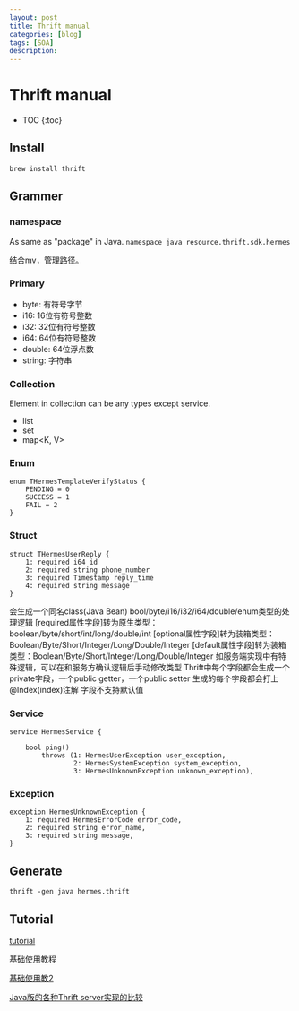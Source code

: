 ```yaml
---
layout: post
title: Thrift manual
categories: [blog]
tags: [SOA]
description: 
---
```


# Thrift manual

* TOC
{:toc}

## Install

`brew install thrift`

## Grammer

### namespace
As same as "package" in Java.
`namespace java resource.thrift.sdk.hermes`

结合mv，管理路径。


### Primary

- byte: 有符号字节
- i16: 16位有符号整数
- i32: 32位有符号整数
- i64: 64位有符号整数
- double: 64位浮点数
- string: 字符串

### Collection

Element in collection can be any types except service.

- list<T>
- set<T>
- map<K, V>

### Enum
```
enum THermesTemplateVerifyStatus {
    PENDING = 0
    SUCCESS = 1
    FAIL = 2
}
```
### Struct
```
struct THermesUserReply {
    1: required i64 id
    2: required string phone_number
    3: required Timestamp reply_time
    4: required string message
}
```
会生成一个同名class(Java Bean)
bool/byte/i16/i32/i64/double/enum类型的处理逻辑
[required属性字段]转为原生类型：boolean/byte/short/int/long/double/int
[optional属性字段]转为装箱类型：Boolean/Byte/Short/Integer/Long/Double/Integer
[default属性字段]转为装箱类型：Boolean/Byte/Short/Integer/Long/Double/Integer
如服务端实现中有特殊逻辑，可以在和服务方确认逻辑后手动修改类型
Thrift中每个字段都会生成一个private字段，一个public getter，一个public setter
生成的每个字段都会打上@Index(index)注解
字段不支持默认值

### Service

```
service HermesService {

    bool ping()
        throws (1: HermesUserException user_exception,
                2: HermesSystemException system_exception,
                3: HermesUnknownException unknown_exception),

```

### Exception

```
exception HermesUnknownException {
    1: required HermesErrorCode error_code,
    2: required string error_name,
    3: required string message,
}
```

## Generate

`thrift -gen java hermes.thrift`

## Tutorial

[tutorial](http://thrift-tutorial.readthedocs.io/en/latest/thrift-file.html)

[基础使用教程](http://my.oschina.net/jack230230/blog/66041)

[基础使用教2](http://www.jianshu.com/p/0f4113d6ec4b)

[Java版的各种Thrift server实现的比较](http://www.codelast.com/%E5%8E%9F%E5%88%9B%EF%BC%88%E7%BF%BB%E8%AF%91%EF%BC%89java%E7%89%88%E7%9A%84%E5%90%84%E7%A7%8Dthrift-server%E5%AE%9E%E7%8E%B0%E7%9A%84%E6%AF%94%E8%BE%83/)

